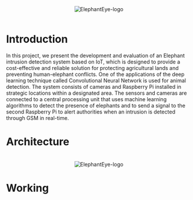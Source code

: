 <div align="center">
  <img src="https://github.com/NitinSingh99/Elephant-Eye/assets/140099756/ad9a5aed-4b72-4bbe-9cf6-185ff3bbadf9" alt="ElephantEye-logo">
</div>

<br>

# Introduction

In this project, we present the development and evaluation of an Elephant intrusion detection 
system based on IoT, which is designed to provide a cost-effective and reliable solution for 
protecting agricultural lands and preventing human-elephant conflicts. One of the applications of the deep 
learning technique called Convolutional Neural Network is used for animal detection. The system 
consists of cameras and Raspberry Pi installed in strategic locations within a designated area. 
The sensors and cameras are connected to a central processing unit that uses machine learning 
algorithms to detect the presence of elephants and to send a signal to the second Raspberry Pi 
to alert authorities when an intrusion is detected through GSM in real-time.

# Architecture
<br>
<div align="center">
  <img src="https://github.com/NitinSingh99/Elephant-Eye/assets/140099756/f462a64c-91fe-437b-bd32-5408ee8f3d6a" alt="ElephantEye-logo">
</div>

# Working
<br>
<p></p>



